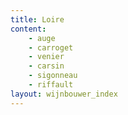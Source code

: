 ```yaml
---
title: Loire
content: 
    - auge
    - carroget
    - venier
    - carsin
    - sigonneau
    - riffault
layout: wijnbouwer_index
---
```

